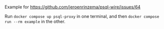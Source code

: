Example for https://github.com/jeroenrinzema/psql-wire/issues/64

Run `docker compose up psql-proxy` in one terminal, and then `docker compose run --rm example` in the other.
